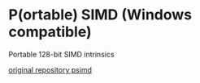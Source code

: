 # P(ortable) SIMD (Windows compatible)
Portable 128-bit SIMD intrinsics

[original repository psimd](https://github.com/Maratyszcza/psimd)
